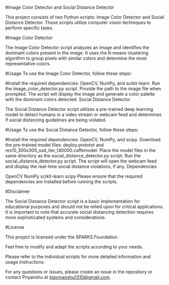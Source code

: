 #Image Color Detector and Social Distance Detector

This project consists of two Python scripts: Image Color Detector and Social Distance Detector. These scripts utilize computer vision techniques to perform specific tasks.

#Image Color Detector

The Image Color Detector script analyzes an image and identifies the dominant colors present in the image. It uses the K-means clustering algorithm to group pixels with similar colors and determine the most representative colors.

#Usage To use the Image Color Detector, follow these steps:

#Install the required dependencies: OpenCV, NumPy, and scikit-learn. Run the image_color_detector.py script. Provide the path to the image file when prompted. The script will display the image and generate a color palette with the dominant colors detected. Social Distance Detector

The Social Distance Detector script utilizes a pre-trained deep learning model to detect humans in a video stream or webcam feed and determines if social distancing guidelines are being violated.

#Usage To use the Social Distance Detector, follow these steps:

#Install the required dependencies: OpenCV, NumPy, and scipy. Download the pre-trained model files: deploy.prototxt and res10_300x300_ssd_iter_140000.caffemodel. Place the model files in the same directory as the social_distance_detector.py script. Run the social_distance_detector.py script. The script will open the webcam feed and display the real-time social distance violations, if any. Dependencies

OpenCV NumPy scikit-learn scipy Please ensure that the required dependencies are installed before running the scripts.

#Disclaimer

The Social Distance Detector script is a basic implementation for educational purposes and should not be relied upon for critical applications. It is important to note that accurate social distancing detection requires more sophisticated systems and considerations.

#License

This project is licensed under the SPARKS Foundation.

Feel free to modify and adapt the scripts according to your needs.

Please refer to the individual scripts for more detailed information and usage instructions.

For any questions or issues, please create an issue in the repository or contact Priyanshu at itspriyanshu1310@gmail.com.
